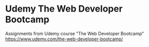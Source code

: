 # Udemy The Web Developer Bootcamp
Assignments from Udemy course "The Web Developer Bootcamp"
https://www.udemy.com/the-web-developer-bootcamp/
